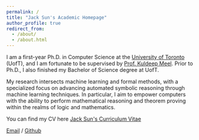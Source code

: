 ```yaml
---
permalink: /
title: "Jack Sun's Academic Homepage"
author_profile: true
redirect_from: 
  - /about/
  - /about.html
---
```

I am a first-year Ph.D. in Computer Science at the [University of Toronto](https://web.cs.toronto.edu/) (UofT), and I am fortunate to be supervised by [Prof. Kuldeep Meel](https://www.cs.toronto.edu/~meel/). Prior to Ph.D., I also finished my Bachelor of Science degree at UofT.

My research intersects machine learning and formal methods, with a specialized focus on advancing automated symbolic reasoning through machine learning techniques. In
particular, I aim to empower computers with the ability to perform mathematical reasoning and theorem proving within the realms of logic and mathematics.

You can find my CV here [Jack Sun's Curriculum Vitae](../assets/Curriculum_Vitae.pdf)

[Email](mailto:sjl@cs.toronto.edu) / [Github]([https://github.com/JackSun72](https://github.com/JackSun200312))
